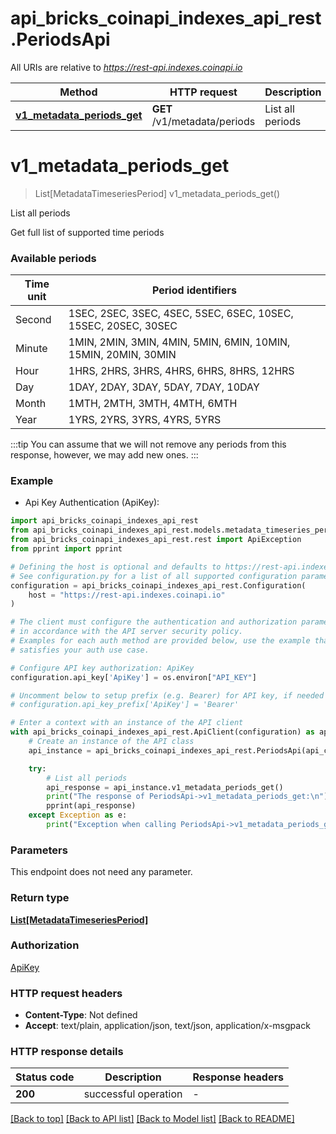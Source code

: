 # api_bricks_coinapi_indexes_api_rest.PeriodsApi

All URIs are relative to *https://rest-api.indexes.coinapi.io*

Method | HTTP request | Description
------------- | ------------- | -------------
[**v1_metadata_periods_get**](PeriodsApi.md#v1_metadata_periods_get) | **GET** /v1/metadata/periods | List all periods


# **v1_metadata_periods_get**
> List[MetadataTimeseriesPeriod] v1_metadata_periods_get()

List all periods

Get full list of supported time periods
            
### Available periods
            
Time unit | Period identifiers
--------- | -----------
Second | 1SEC, 2SEC, 3SEC, 4SEC, 5SEC, 6SEC, 10SEC, 15SEC, 20SEC, 30SEC
Minute | 1MIN, 2MIN, 3MIN, 4MIN, 5MIN, 6MIN, 10MIN, 15MIN, 20MIN, 30MIN
Hour | 1HRS, 2HRS, 3HRS, 4HRS, 6HRS, 8HRS, 12HRS
Day | 1DAY, 2DAY, 3DAY, 5DAY, 7DAY, 10DAY
Month | 1MTH, 2MTH, 3MTH, 4MTH, 6MTH
Year | 1YRS, 2YRS, 3YRS, 4YRS, 5YRS
            
:::tip
You can assume that we will not remove any periods from this response, however, we may add new ones.
:::

### Example

* Api Key Authentication (ApiKey):

```python
import api_bricks_coinapi_indexes_api_rest
from api_bricks_coinapi_indexes_api_rest.models.metadata_timeseries_period import MetadataTimeseriesPeriod
from api_bricks_coinapi_indexes_api_rest.rest import ApiException
from pprint import pprint

# Defining the host is optional and defaults to https://rest-api.indexes.coinapi.io
# See configuration.py for a list of all supported configuration parameters.
configuration = api_bricks_coinapi_indexes_api_rest.Configuration(
    host = "https://rest-api.indexes.coinapi.io"
)

# The client must configure the authentication and authorization parameters
# in accordance with the API server security policy.
# Examples for each auth method are provided below, use the example that
# satisfies your auth use case.

# Configure API key authorization: ApiKey
configuration.api_key['ApiKey'] = os.environ["API_KEY"]

# Uncomment below to setup prefix (e.g. Bearer) for API key, if needed
# configuration.api_key_prefix['ApiKey'] = 'Bearer'

# Enter a context with an instance of the API client
with api_bricks_coinapi_indexes_api_rest.ApiClient(configuration) as api_client:
    # Create an instance of the API class
    api_instance = api_bricks_coinapi_indexes_api_rest.PeriodsApi(api_client)

    try:
        # List all periods
        api_response = api_instance.v1_metadata_periods_get()
        print("The response of PeriodsApi->v1_metadata_periods_get:\n")
        pprint(api_response)
    except Exception as e:
        print("Exception when calling PeriodsApi->v1_metadata_periods_get: %s\n" % e)
```



### Parameters

This endpoint does not need any parameter.

### Return type

[**List[MetadataTimeseriesPeriod]**](MetadataTimeseriesPeriod.md)

### Authorization

[ApiKey](../README.md#ApiKey)

### HTTP request headers

 - **Content-Type**: Not defined
 - **Accept**: text/plain, application/json, text/json, application/x-msgpack

### HTTP response details

| Status code | Description | Response headers |
|-------------|-------------|------------------|
**200** | successful operation |  -  |

[[Back to top]](#) [[Back to API list]](../README.md#documentation-for-api-endpoints) [[Back to Model list]](../README.md#documentation-for-models) [[Back to README]](../README.md)

